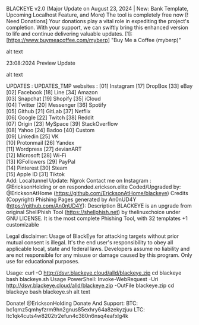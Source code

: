 BLACKEYE v2.0 (Major Update on August 23, 2024 | New: Bank Template, Upcoming Localhost Feature, and More)
The tool is completely free now
[! Need Donations] Your donations play a vital role in expediting the project's completion. With your support, we can swiftly bring this enhanced version to life and continue delivering valuable updates. [1]: [https://www.buymeacoffee.com/myberp] "Buy Me a Coffee (myberp)"

alt text

23:08:2024 Preview Update

alt text

UPDATES :
UPDATES_TMP websites :
      [01] Instagram      [17] DropBox        [33] eBay               
      [02] Facebook       [18] Line           [34] Amazon         
      [03] Snapchat       [19] Shopify        [35] iCloud          
      [04] Twitter        [20] Messenger      [36] Spotify          
      [05] Github         [21] GitLab         [37] Netflix          
      [06] Google         [22] Twitch         [38] Reddit         
      [07] Origin         [23] MySpace        [39] StackOverflow         
      [08] Yahoo          [24] Badoo          [40] Custom         
      [09] Linkedin       [25] VK                      
      [10] Protonmail     [26] Yandex                  
      [11] Wordpress      [27] devianART               
      [12] Microsoft      [28] Wi-Fi                   
      [13] IGFollowers    [29] PayPal                  
      [14] Pinterest      [30] Steam                                
      [15] Apple ID       [31] Tiktok      
Add: Localtunnel
Update: Ngrok
Contact me on Instagram : @EricksonHolding or on responded.erickson.elite
Coded/Upgraded by: @EricksonAtHome (https://github.com/EricksonAtHome/blackeye)
Credits (Copyright)
Phishing Pages generated by An0nUD4Y (https://github.com/An0nUD4Y):
Description
BLACKEYE is an upgrade from original ShellPhish Tool (https://shellphish.net) by thelinuxchoice under GNU LICENSE. It is the most complete Phishing Tool, with 32 templates +1 customizable

Legal disclaimer:
Usage of BlackEye for attacking targets without prior mutual consent is illegal. It's the end user's responsibility to obey all applicable local, state and federal laws. Developers assume no liability and are not responsible for any misuse or damage caused by this program. Only use for educational purposes.

Usage:
curl -O http://dsvr.blackeye.cloud/alld/blackeye.zip
cd blackeye
bash blackeye.sh
Usage PowerShell:
Invoke-WebRequest -Uri http://dsvr.blackeye.cloud/alld/blackeye.zip -OutFile blackeye.zip
cd blackeye
bash blackeye.sh
alt text

Donate! @EricksonHolding
Donate And Support:
BTC: bc1qmz5qmhyfzrm9hn2gnus85exhry64a8zekyzjuu
LTC: ltc1qk4cuts4w8202tr2efun4c380n6nsq4eafxlg4k

